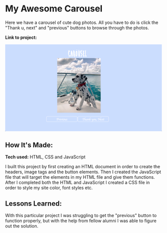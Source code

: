 # My Awesome Carousel

Here we have a carousel of cute dog photos. All you have to do is click the "Thank u, next" and "previous" buttons to browse through the photos.

**Link to project:**


![alt tag](caro.png)

## How It's Made:

**Tech used:** HTML, CSS and JavaScript

I built this project by first creating an HTML document in order to create the headers, image tags and the button elements. Then I created the JavaScript file that will target the elements in my HTML file and give them functions. After I completed both the HTML and JavaScript I created a CSS file in order to style my site color, font styles etc.

## Lessons Learned:

With this particular project I was struggling to get the "previous" button to function properly, but with the help from fellow alumni I was able to figure out the solution.

